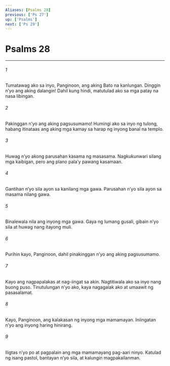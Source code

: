 ```yaml
---
Aliases: [Psalms 28]
previous: ['Ps 27']
up: ['Psalms']
next: ['Ps 29']
---
```

# Psalms 28

***

###### 1
Tumatawag ako sa inyo, Panginoon, ang aking Bato na kanlungan. Dinggin nʼyo ang aking dalangin! Dahil kung hindi, matutulad ako sa mga patay na nasa libingan. 

###### 2
Pakinggan nʼyo ang aking pagsusumamo! Humingi ako sa inyo ng tulong, habang itinataas ang aking mga kamay sa harap ng inyong banal na templo. 

###### 3
Huwag nʼyo akong parusahan kasama ng masasama. Nagkukunwari silang mga kaibigan, pero ang plano palaʼy pawang kasamaan. 

###### 4
Gantihan nʼyo sila ayon sa kanilang mga gawa. Parusahan nʼyo sila ayon sa masama nilang gawa. 

###### 5
Binalewala nila ang inyong mga gawa. Gaya ng lumang gusali, gibain nʼyo sila at huwag nang itayong muli. 

###### 6
Purihin kayo, Panginoon, dahil pinakinggan nʼyo ang aking pagsusumamo. 

###### 7
Kayo ang nagpapalakas at nag-iingat sa akin. Nagtitiwala ako sa inyo nang buong puso. Tinutulungan nʼyo ako, kaya nagagalak ako at umaawit ng pasasalamat. 

###### 8
Kayo, Panginoon, ang kalakasan ng inyong mga mamamayan. Iniingatan nʼyo ang inyong haring hinirang. 

###### 9
Iligtas nʼyo po at pagpalain ang mga mamamayang pag-aari ninyo. Katulad ng isang pastol, bantayan nʼyo sila, at kalungin magpakailanman.
